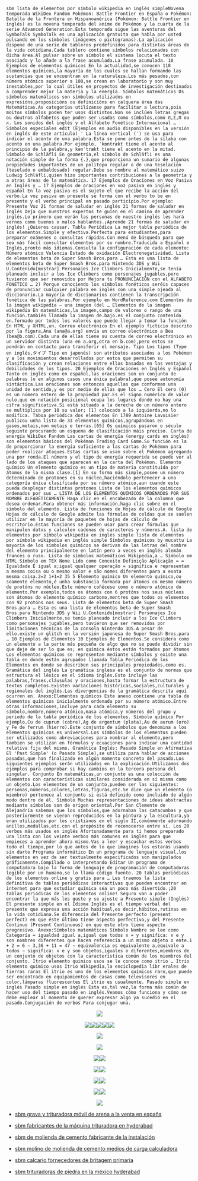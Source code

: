 
```
sbm lista de elementos por símbolo wikipedia en inglés simpleNovena temporada WikiDex Fandom Pokémon: Battle Frontier en España o Pokémon: Batalla de la Frontera en Hispanoamérica (Pokémon: Battle Frontier en inglés) es la novena temporada del anime de Pokémon y la cuarta de la serie Advanced Generation.Esta temporada sigue las aventuras del SymboTalk SymboTalk es una aplicación gratuita que habla por usted pulsando en los símbolos (imágenes o pictogramas).La aplicación dispone de una serie de tableros predefinidos para distintas áreas de la vida cotidiana.Cada tablero contiene símbolos relacionados con dicha área.Al pulsar sobre un símbolo el sistema locuta el texto asociado y lo añade a la frase acumulada.La frase acumulada. 10 Ejemplos de elementos químicos En la actualidad,se conocen 118 elementos químicos,la mayoría de los cuales se hallan formando las sustancias que se encuentran en la naturaleza.Los más pesados,con número atómico superior a 100,se crean en laboratorio y son muy inestables,por lo cual útiles en proyectos de investigación destinados a comprender mejor la materia y la energía. Símbolos matemáticos Os símbolos matemáticos son símbolos utilizados en expresións,proposicións ou definicións en calquera área das Matemáticas.As categorías utilízanse para facilitar a lectura,pois moitos símbolos poden ter usos distintos.Non se inclúen letras gregas ou doutros alfabetos que poden ser usadas como símbolos,como π,Σ,Π ou א. Los sonidos del inglés y el Alfabeto Fonético Internacional … Símbolos especiales edit (Ejemplos en audio disponibles en la versión en inglés de este artículo) ˈ La línea vertical (ˈ) se usa para indicar el acento de una palabra.Esta se pone antes de la sílaba con acento en una palabra.Por ejemplo, ˈkɒntrækt tiene el acento al principio de la palabra,y kənˈtrækt tiene el acento en la mitad. Símbolo de Schläfli En geometría,el símbolo de Schläfli es una notación simple de la forma {.},que proporciona un sumario de algunas propiedades importantes de un politopo regular o de una teselación (teselado o embaldosado) regular.Debe su nombre al matemático suizo Ludwig Schläfli,quien hizo importantes contribuciones a la geometría y a otras áreas de la matemática. 17 Ejemplos de Oraciones en Voz Pasiva en Inglés y … 17 Ejemplos de oraciones en voz pasiva en inglés y español En la voz pasiva es el sujeto el que recibe la acción del verbo.La voz pasiva en presente se forma con el verbo to be en presente y el verbo principal en pasado participio.Por ejemplo: Presente Voz 21 formas de saludar en inglés 21 formas de saludar en inglés Deja que nuestros expertos te guíen en el camino de aprender inglés.Lo primero que verán las personas de nuestro inglés les hará vernos como buenos o malos hablantes.¡Aprende 21 formas de saludar en inglés! ¿Quieres causar. Tabla Periódica La mejor tabla periódica de los elementos.Simple y efectiva.Perfecta para estudiantes,para preparar exámenes o consultas rápidas.Con menú de búsqueda para que sea más fácil consultar elementos por su nombre.Traducida a Español e Inglés,pronto más idiomas.Consulta la configuración de cada elemento: Número atómico Valencia Estado de oxidación Electronegatividad. Lista de elementos beta de Super Smash Bros.para … Esta es una lista de elementos beta de Super Smash Bros.para Nintendo 3DS y Wii U.Contenido[mostrar] Personajes Ice Climbers Inicialmente,se tenía planeado incluir a los Ice Climbers como personajes jugables,pero tuvieron que ser removidos por Mejora tu PRONUNCIACIÓN con el ALFABETO FONÉTICO … 2) Porque conociendo los símbolos fonéticos seréis capaces de pronunciar cualquier palabra en inglés con una simple ojeada al diccionario.La mayoría de diccionarios contienen la transcripción fonética de las palabras.Por ejemplo en WordReference.com Elementos de la imagen wikipedia — una imagen (del … Elementos de la imagen wikipedia En matemáticas,la imagen,campo de valores o rango de una función.también llamada la imagen de.bajo.es el conjunto contenido en.formado por todos los valores que puede llegar a tomar la función En HTML y XHTML,un. Correo electrónico En el ejemplo ficticio descrito por la figura,Ana (ana@a.org) envía un correo electrónico a Bea (bea@b.com).Cada una de ellas tiene su cuenta de correo electrónico en un servidor distinto (una en a.org,otra en b.com),pero estos se pondrán en contacto para transferir el mensaje. Tipo Los tipos (Type en inglés,タイプ Tipo en japonés) son atributos asociados a los Pokémon y a los movimientos desarrollados por estos que permiten su clasificación y crean relaciones entre ellos basadas en las ventajas y debilidades de los tipos. 20 Ejemplos de Oraciones en Inglés y Español Tanto en inglés como en español,las oraciones son un conjunto de palabras (o en algunos casos una única palabra),que posee autonomía sintáctica.Las oraciones son entonces aquellas que conforman una unidad de sentido,y es por medio de ellas que los … Cero El cero (0) es un número entero de la propiedad par.Es el signo numérico de valor nulo,que en notación posicional ocupa los lugares donde no hay una cifra significativa.Si está situado a la derecha de un número entero se multiplica por 10 su valor; [1] colocado a la izquierda,no lo modifica. Táboa periódica dos elementos En 1789 Antoine Lavoisier publicou unha lista de 33 elementos químicos,agrupándoos en gases,metais,non metais e terras.[65] Os químicos pasaron o século seguinte procurando un esquema de clasificación máis preciso. Carta de energía WikiDex Fandom Las cartas de energía (energy cards en inglés) son elementos básicos del Pokémon Trading Card Game.Su función es la de proporcionar la energía suficiente a las cartas de Pokémon para poder realizar ataques.Estas cartas se usan sobre el Pokémon agregando una por ronda.El número y el tipo de energía requerida se puede ver al lado de los ataques que aparecen en la carta del Pokémon. Elemento químico Un elemento químico es un tipo de materia constituida por átomos de la misma clase.[1] En su forma más simple,posee un número determinado de protones en su núcleo,haciéndolo pertenecer a una categoría única clasificada por su número atómico,aun cuando este pueda desplegar distintas protones Lista de los elementos quìmicos ordenados por sus … LISTA DE LOS ELEMENTOS QUÍMICOS ORDENADOS POR SUS NOMBRE ALFABÉTICAMENTE Haga clic en el encabezado de la columna que desea ordenar.Para obtener más información,haga clic sobre en el sìmbolo del elemento. Lista de funciones de Hojas de cálculo de Google Hojas de cálculo de Google admite las fórmulas de celdas que se suelen utilizar en la mayoría de paquetes de hojas de cálculo de escritorio.Estas funciones se pueden usar para crear fórmulas que manipulen datos y calculen cadenas de caracteres y números.A. lista de elementos por símbolo wikipedia en inglés simple lista de elementos por símbolo wikipedia en inglés simple Símbolos químicos by mucattu La mayoría de los símbolos químicos se derivan de las letras del nombre del elemento principalmente en latín pero a veces en inglés alemán francés o ruso. Lista de símbolos matemáticos Wikipédia,a … Símbolo em HTML Símbolo em TEX Nome Lido como Conceito Definição Aplicação = = Igualdade É igual a;igual qualquer operação = significa e representam a mesma coisa ou o mesmo valor e são nomes diferentes para a exata mesma coisa.2=2 1+1=2 35 5 Elemento químico Un elemento químico,ou soamente elemento,é unha substancia formada por átomos co mesmo número de protóns no núcleo.Este número coñécese como o número atómico do elemento.Por exemplo,todos os átomos con 6 protóns nos seus núcleos son átomos do elemento químico carbono,mentres que todos os elementos con 92 protóns nos seus. Lista de elementos beta de Super Smash Bros.para … Esta es una lista de elementos beta de Super Smash Bros.para Nintendo 3DS y Wii U.Contenido[mostrar] Personajes Ice Climbers Inicialmente,se tenía planeado incluir a los Ice Climbers como personajes jugables,pero tuvieron que ser removidos por limitaciones técnicas de la consola Nintendo 3DS.A pesar de ello,existe un glitch en la versión japonesa de Super Smash Bros.para … 10 Ejemplos de Elementos 10 Ejemplos de Elementos.Se considera como un elemento a la parte más pequeña de algo que no se puede dividir sin que deje de ser lo que es; en química éstos están formados por átomos Los elementos químicos se representan mediante símbolos y existe una tabla en donde están agrupados llamada Tabla Periódica de los Elementos en donde se describen sus principales propiedades,como es. Gramática del inglés La gramática inglesa es el conjunto de normas que estructura el léxico en el idioma inglés.Esto incluye las palabras,frases,cláusulas y oraciones,hasta formar la estructura de textos completos.Existen variaciones históricas,sociales,culturales y regionales del inglés.Las divergencias de la gramática descrita aquí ocurren en. Anexo:Elementos químicos Este anexo contiene una tabla de elementos químicos inicialmente ordenada por su número atómico.Entre otras informaciones,incluye para cada elemento su símbolo,nombre,número atómico,masa atómica,y números del grupo y periodo de la tabla periódica de los elementos. Símbolo químico Por ejemplo,Cu de cuprum (cobre),Ag de argentum (plata),Au de aurum (oro) y Fe de ferrum (hierro).Este conjunto de símbolos que denomina a los elementos químicos es universal.Los símbolos de los elementos pueden ser utilizados como abreviaciones para nombrar al elemento,pero también se utilizan en fórmulas y ecuaciones para indicar una cantidad relativa fija del mismo. Gramática Inglés: Pasado Simple en Afirmativa El 'Past Simple' (o Pasado Simple),se utiliza para hablar de acciones pasadas,que han finalizado en algún momento concreto del pasado.Los siguientes ejemplos serán utilizados en la explicación.Utilizamos dos ejemplos para comprobar si hay cambios en la tercera persona del singular. Conjunto En matemáticas,un conjunto es una colección de elementos con características similares considerada en sí misma como un objeto.Los elementos de un conjunto,pueden ser las siguientes: personas,números,colores,letras,figuras,etc.Se dice que un elemento (o miembro) pertenece al conjunto si está definido como incluido de algún modo dentro de él. Símbolo Muchas representaciones de ideas abstractas mediante símbolos son de origen oriental.Por San Clemente de Alejandría sabemos que los símbolos,que adornaban las catacumbas y que posteriormente se vieron reproducidos en la pintura y la escultura,ya eran utilizados por los cristianos en el siglo II,comúnmente adornando anillos,medallas,etc.con el propósito de reconocerse entre sí. Los 20 verbos más usados en inglés Afortunadamente para ti hemos preparado una lista con los veinte verbos más comunes en inglés para que empieces a aprender ahora mismo.Vas a leer y escuchar estos verbos todo el tiempo,por lo que antes de lo que imagines los estarás usando sin darte Programa informático En un programa de lenguaje visual,los elementos en vez de ser textualmente especificados son manipulados gráficamente.Compilado o interpretando Editar Un programa de computadora bajo la forma de lenguaje de programación de computadoras legible por un humano,se lo llama código fuente. 20 tablas periódicas de los elementos online y gratis para … Les traemos la lista definitiva de tablas periódicas interactivas que pueden encontrar en internet para que estudiar química sea un poco más divertido.¡20 tablas periódicas de los elementos online! Seguro van a poder encontrar la que más les guste y se ajuste a Presente simple (Inglés) El presente simple en el Idioma Inglés es el tiempo verbal del presente que expresa una acción habitual,es decir,hábitos,rutinas en la vida cotidiana.Se diferencia del Presente perfecto (present perfect) en que éste último tiene aspecto perfectivo,y del Presente Continuo (Present Continuous) en que este otro tiene aspecto progresivo. Anexo:Símbolos matemáticos Símbolo Nombre se lee como Categoría = igualdad igual a,igual que todos x = y significa: x e y son nombres diferentes que hacen referencia a un mismo objeto o ente.1 + 2 = 6 − 3,36 + 11 = 47 ∼ equivalencia es equivalente a,equivale a todos ∼ significa: x e y son objetos,iguales o diferentes,miembros de un conjunto de objetos con la característica común de los miembros del conjunto. Itrio elemento quimico usos se le conoce como itrio … Itrio elemento quimico usos Itrio Wikipedia,la enciclopedia libr erales de tierras raras El itrio es uno de los elementos químicos raro,que puede ser encontrado en equipamientos de casas como televisores en color,lámparas fluorescentes El itrio es usualmente. Pasado simple en inglés Pasado simple en inglés Esta es,tal vez,la forma más común de hacer uso del tiempo pasado en inglés.Veamos cómo funciona y cómo se debe emplear al momento de querer expresar algo ya sucedió en el pasado.Conjugación de verbos Para conjugar una. 
```

<div align="center">

<a href="https://es-crusher.shibang-china.com/github&k=sbm+lista+de+elementos+por+s%C3%ADmbolo+wikipedia+en+ingl%C3%A9s+simple"><img src="https://static.shibang-china.com/es/crusher/logo.jpg"></a>

<a href="https://es-crusher.shibang-china.com/github&k=sbm+lista+de+elementos+por+s%C3%ADmbolo+wikipedia+en+ingl%C3%A9s+simple"><img src="https://static.shibang-china.com/es/crusher/index.jpg"></a><a href="https://es-crusher.shibang-china.com/material.htmlgithub&k=sbm+lista+de+elementos+por+s%C3%ADmbolo+wikipedia+en+ingl%C3%A9s+simple"><img src="https://static.shibang-china.com/es/crusher/material.jpg"></a><a href="https://es-crusher.shibang-china.com/application.htmlgithub&k=sbm+lista+de+elementos+por+s%C3%ADmbolo+wikipedia+en+ingl%C3%A9s+simple"><img src="https://static.shibang-china.com/es/crusher/application.jpg"></a><a href="https://es-crusher.shibang-china.com/aboutus.htmlgithub&k=sbm+lista+de+elementos+por+s%C3%ADmbolo+wikipedia+en+ingl%C3%A9s+simple"><img src="https://static.shibang-china.com/es/crusher/aboutus.jpg"></a><a href="https://es-crusher.shibang-china.com/contact.htmlgithub&k=sbm+lista+de+elementos+por+s%C3%ADmbolo+wikipedia+en+ingl%C3%A9s+simple"><img src="https://static.shibang-china.com/es/crusher/contact.jpg"></a>

<a href="https://es-crusher.shibang-china.com/github&k=sbm+lista+de+elementos+por+s%C3%ADmbolo+wikipedia+en+ingl%C3%A9s+simple"><img src="https://static.shibang-china.com/es/crusher/banner.jpg"></a>

<a href="https://swt.shibang-china.com/github&k=sbm+lista+de+elementos+por+s%C3%ADmbolo+wikipedia+en+ingl%C3%A9s+simple"><img src="https://static.shibang-china.com/es/crusher/text.jpg"></a>

<a href="https://swt.shibang-china.com/github&k=sbm+lista+de+elementos+por+s%C3%ADmbolo+wikipedia+en+ingl%C3%A9s+simple"><img src="https://static.shibang-china.com/es/crusher/chat.jpg"></a><a href="https://es-crusher.shibang-china.com/contact.htmlgithub&k=sbm+lista+de+elementos+por+s%C3%ADmbolo+wikipedia+en+ingl%C3%A9s+simple"><img src="https://static.shibang-china.com/es/crusher/message.jpg"></a>

<a href="https://es-crusher.shibang-china.com/products/pe.htmlgithub&k=sbm+lista+de+elementos+por+s%C3%ADmbolo+wikipedia+en+ingl%C3%A9s+simple"><img src="https://static.shibang-china.com/es/crusher/pe.jpg"></a><a href="https://es-crusher.shibang-china.com/products/pf.htmlgithub&k=sbm+lista+de+elementos+por+s%C3%ADmbolo+wikipedia+en+ingl%C3%A9s+simple"><img src="https://static.shibang-china.com/es/crusher/pf.jpg"></a>

<a href="https://es-crusher.shibang-china.com/products/hpt.htmlgithub&k=sbm+lista+de+elementos+por+s%C3%ADmbolo+wikipedia+en+ingl%C3%A9s+simple"><img src="https://static.shibang-china.com/es/crusher/hpt.jpg"></a><a href="https://es-crusher.shibang-china.com/products/vsi.htmlgithub&k=sbm+lista+de+elementos+por+s%C3%ADmbolo+wikipedia+en+ingl%C3%A9s+simple"><img src="https://static.shibang-china.com/es/crusher/vsi.jpg"></a>

<a href="https://es-crusher.shibang-china.com/products/klv.htmlgithub&k=sbm+lista+de+elementos+por+s%C3%ADmbolo+wikipedia+en+ingl%C3%A9s+simple"><img src="https://static.shibang-china.com/es/crusher/klv.jpg"></a><a href="https://es-crusher.shibang-china.com/products/portable.htmlgithub&k=sbm+lista+de+elementos+por+s%C3%ADmbolo+wikipedia+en+ingl%C3%A9s+simple"><img src="https://static.shibang-china.com/es/crusher/portable.jpg"></a>

<a href="https://swt.shibang-china.com/github&k=sbm+lista+de+elementos+por+s%C3%ADmbolo+wikipedia+en+ingl%C3%A9s+simple"><img src="https://static.shibang-china.com/es/crusher/case.jpg"></a>

</div>


* [sbm grava y trituradora móvil de arena a la venta en españa](sbm%20grava%20y%20trituradora%20m%C3%B3vil%20de%20arena%20a%20la%20venta%20en%20espa%C3%B1a.md)

* [sbm fabricantes de la máquina trituradora en hyderabad](sbm%20fabricantes%20de%20la%20m%C3%A1quina%20trituradora%20en%20hyderabad.md)

* [sbm de molienda de cemento fabricante de la instalación](sbm%20de%20molienda%20de%20cemento%20fabricante%20de%20la%20instalaci%C3%B3n.md)

* [sbm molino de molienda de cemento medios de carga calculadora](sbm%20molino%20de%20molienda%20de%20cemento%20medios%20de%20carga%20calculadora.md)

* [sbm calcario fornecedores de britagem primaria](sbm%20calcario%20fornecedores%20de%20britagem%20primaria.md)

* [sbm trituradoras de piedra en la méxico hyderabad](sbm%20trituradoras%20de%20piedra%20en%20la%20m%C3%A9xico%20hyderabad.md)